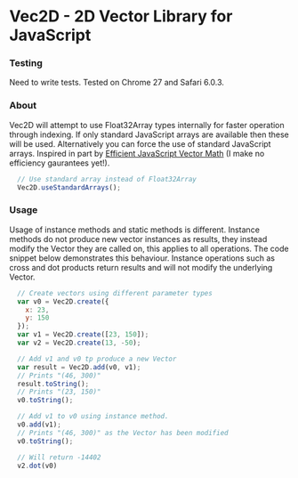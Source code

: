 Vec2D - 2D Vector Library for JavaScript
===

### Testing
Need to write tests.
Tested on Chrome 27 and Safari 6.0.3.

### About
Vec2D will attempt to use Float32Array types internally for faster operation through indexing. If only standard JavaScript arrays are available then these will be used. Alternatively you can force the use of standard JavaScript arrays. Inspired in part by <a href="http://media.tojicode.com/sfjs-vectors/#36">Efficient JavaScript Vector Math</a> (I make no efficiency gaurantees yet!).

```javascript
  // Use standard array instead of Float32Array
  Vec2D.useStandardArrays();
```

### Usage
Usage of instance methods and static methods is different. Instance methods do not produce new vector instances as results, they instead modify the Vector they are called on, this applies to all operations. The code snippet below demonstrates this behaviour. Instance operations such as cross and dot products return results and will not modify the underlying Vector.

```javascript
  // Create vectors using different parameter types
  var v0 = Vec2D.create({
    x: 23,
    y: 150
  });
  var v1 = Vec2D.create([23, 150]);
  var v2 = Vec2D.create(13, -50);

  // Add v1 and v0 tp produce a new Vector
  var result = Vec2D.add(v0, v1);
  // Prints "(46, 300)"
  result.toString();
  // Prints "(23, 150)"
  v0.toString();

  // Add v1 to v0 using instance method.
  v0.add(v1);
  // Prints "(46, 300)" as the Vector has been modified
  v0.toString();

  // Will return -14402
  v2.dot(v0)
```